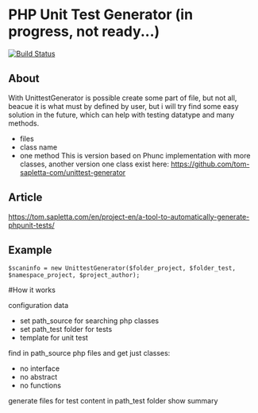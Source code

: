 # PHP Unit Test Generator (in progress, not ready...)
[![Build Status](https://travis-ci.org/tom-sapletta-com/phunc-unittest-generator.svg?branch=master)](https://travis-ci.org)
## About
With UnittestGenerator is possible create some part of file, but not all, beacue it is what must by defined by user, but i will try find some easy solution in the future, which can help with testing datatype and many methods.
+ files
+ class name
+ one method
This is version based on Phunc implementation with more classes, another version one class exist here:
https://github.com/tom-sapletta-com/unittest-generator

## Article
https://tom.sapletta.com/en/project-en/a-tool-to-automatically-generate-phpunit-tests/

## Example
```
$scaninfo = new UnittestGenerator($folder_project, $folder_test, $namespace_project, $project_author);
```

#How it works

configuration data
 + set path_source for searching php classes
 + set path_test folder for tests
 + template for unit test

find in path_source php files and get just classes:
 + no interface
 + no abstract
 + no functions

generate files for test content in path_test folder
show summary
